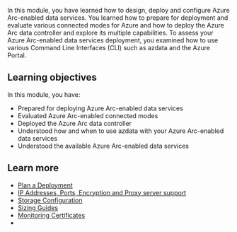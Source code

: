 In this module, you have learned how to design, deploy and configure Azure Arc-enabled data services. You learned how to prepare for deployment and evaluate various connected modes for Azure and how to deploy the Azure Arc data controller and explore its multiple capabilities. To assess your Azure Arc-enabled data services deployment, you examined how to use various Command Line Interfaces (CLI) such as azdata and the Azure Portal.

## Learning objectives

In this module, you have:

- Prepared for deploying Azure Arc-enabled data services
- Evaluated Azure Arc-enabled connected modes
- Deployed the Azure Arc data controller
- Understood how and when to use azdata with your Azure Arc-enabled data services
- Understood the available Azure Arc-enabled data services

## Learn more

- [Plan a Deployment](https://docs.microsoft.com/azure/azure-arc/data/plan-azure-arc-data-services)
- [IP Addresses, Ports, Encryption and Proxy server support](https://docs.microsoft.com/azure/azure-arc/data/connectivity#details-on-internet-addresses-ports-encryption-and-proxy-server-support)
- [Storage Configuration](https://docs.microsoft.com/azure/azure-arc/data/storage-configuration)
- [Sizing Guides](https://docs.microsoft.com/azure/azure-arc/data/sizing-guidance)
- [Monitoring Certificates](https://docs.microsoft.com/azure/azure-arc/data/monitor-certificates)
- 